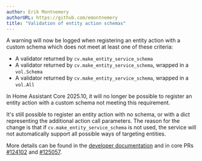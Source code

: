 ```yaml
---
author: Erik Montnemery
authorURL: https://github.com/emontnemery
title: "Validation of entity action schemas"
---
```


A warning will now be logged when registering an entity action  with a custom schema which does not meet at least one of these criteria:
- A validator returned by `cv.make_entity_service_schema`
- A validator returned by `cv.make_entity_service_schema`, wrapped in a `vol.Schema`
- A validator returned by `cv.make_entity_service_schema`, wrapped in a `vol.All`

In Home Assistant Core 2025.10, it will no longer be possible to register an entity action with a custom schema not meeting this requirement.

It's still possible to register an entity action with no schema, or with a dict representing the additional action call parameters.
The reason for the change is that if `cv.make_entity_service_schema` is not used, the service will not automatically support all possible ways of targeting entities.

More details can be found in the [developer documentation](/docs/dev_101_services/#entity-service-actions) and in core PRs [#124102](https://github.com/home-assistant/core/pull/124102) and [#125057](https://github.com/home-assistant/core/pull/125057).
